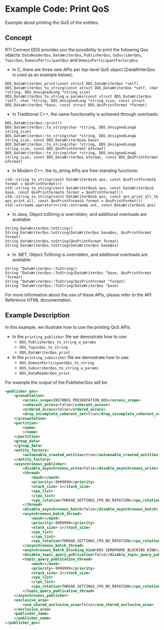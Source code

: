 # Example Code: Print QoS

Example about printing the QoS of the entities.

## Concept

RTI Connext DDS provides you the possibility to print the following Qos objects:
`DataReaderQos`, `DataWriterQos`, `PublisherQos`, `SubscriberQos`, `TopicQos`,
`DomainParticipantQos` and `DomainParticipantFactoryQos`.

-    In C, there are three new APIs per top-level QoS object (DataWriterQos is
 used as an example below):

```plaintext
DDS_DataWriterQos_print(const struct DDS_DataWriterQos *self)
DDS_DataWriterQos_to_string(const struct DDS_DataWriterQos *self, char *string, DDS_UnsignedLong *string_size)
DDS_DataWriterQos_to_string_w_params(const struct DDS_DataWriterQos *self, char *string, DDS_UnsignedLong *string_size, const struct DDS_DataWriterQos *base, const struct DDS_QosPrintFormat *format)
```

-    In Traditional C++, the same functionality is achieved through overloads:

```plaintext
DDS_DataWriterQos::print()
DDS_DataWriterQos::to_string(char *string, DDS_UnsignedLong& string_size)
DDS_DataWriterQos::to_string(char *string, DDS_UnsignedLong& string_size, const DDS_DataWriterQos& base)
DDS_DataWriterQos::to_string(char *string, DDS_UnsignedLong& string_size, const DDS_QosPrintFormat &format)
DDS_DataWriterQos::to_string(char *string, DDS_UnsignedLong& string_size, const DDS_DataWriterQos &format, const DDS_QosPrintFormat &format)
```

-    In Modern C++, the to_string APIs are free-standing functions:

```plaintext
std::string to_string(const DataWriterQos& qos, const QosPrintFormat& format = QosPrintFormat())
std::string to_string(const DataWriterQos& qos, const DataWriterQos& base, const QosPrintFormat& format = QosPrintFormat())
std::string to_string(const DataWriterQos& qos, const qos_print_all_t& qos_print_all, const QosPrintFormat& format = QosPrintFormat())
std::ostream& operator<<(std::ostream& out, const DataWriterQos& qos)
```

-    In Java, Object.toString is overridden, and additional overloads are available:

```plaintext
String DataWriterQos.toString()
String DataWriterQos.toString(DataWriterQos baseQos, QosPrintFormat format)
String DataWriterQos.toString(QosPrintFormat format)
String DataWriterQos.toString(DataWriterQos baseQos)
```

-   In .NET, Object.ToString is overridden, and additional overloads are available:

```plaintext
String ^DataWriterQos::ToString()
String ^DataWriterQos::ToString(DataWriterQos ^base, QosPrintFormat ^format)
String ^DataWriterQos::ToString(QosPrintFormat ^format)
String ^DataWriterQos::ToString(DataWriterQos ^base)
```

For more information about the use of these APIs, please refer to the API
Reference HTML documentation.

## Example Description

In this example, we illustrate how to use the printing QoS APIs:

-   In the `printing_publisher` file we demostrate how to use:
    - `DDS_PublisherQos_to_string_w_params`
    - `DDS_TopicQos_to_string`
    - `DDS_DataWriterQos_print`
-   In the `printing_subscriber` file we demostrate how to use:
    - `DDS_DomainParticipantQos_to_string`
    - `DDS_SubscriberQos_to_string_w_params`
    - `DDS_DataReaderQos_print`

For example the output of the PublisherQos will be:

```xml
<publisher_qos>
    <presentation>
        <access_scope>INSTANCE_PRESENTATION_QOS</access_scope>
        <coherent_access>false</coherent_access>
        <ordered_access>false</ordered_access>
        <drop_incomplete_coherent_set>true</drop_incomplete_coherent_set>
    </presentation>
    <partition>
        <name>
        </name>
    </partition>
    <group_data>
    </group_data>
    <entity_factory>
        <autoenable_created_entities>true</autoenable_created_entities>
    </entity_factory>
    <asynchronous_publisher>
        <disable_asynchronous_write>false</disable_asynchronous_write>
        <thread>
            <mask></mask>
            <priority>-9999999</priority>
            <stack_size>-1</stack_size>
            <cpu_list>
            </cpu_list>
            <cpu_rotation>THREAD_SETTINGS_CPU_NO_ROTATION</cpu_rotation>
        </thread>
        <disable_asynchronous_batch>false</disable_asynchronous_batch>
        <asynchronous_batch_thread>
            <mask></mask>
            <priority>-9999999</priority>
            <stack_size>-1</stack_size>
            <cpu_list>
            </cpu_list>
            <cpu_rotation>THREAD_SETTINGS_CPU_NO_ROTATION</cpu_rotation>
        </asynchronous_batch_thread>
        <asynchronous_batch_blocking_kind>DDS_SEMAPHORE_BLOCKING_KIND</asynchronous_batch_blocking_kind>
        <disable_topic_query_publication>false</disable_topic_query_publication>
        <topic_query_publication_thread>
            <mask></mask>
            <priority>-9999999</priority>
            <stack_size>-1</stack_size>
            <cpu_list>
            </cpu_list>
            <cpu_rotation>THREAD_SETTINGS_CPU_NO_ROTATION</cpu_rotation>
        </topic_query_publication_thread>
    </asynchronous_publisher>
    <exclusive_area>
        <use_shared_exclusive_area>false</use_shared_exclusive_area>
    </exclusive_area>
    <publisher_name>
    </publisher_name>
</publisher_qos>
```
